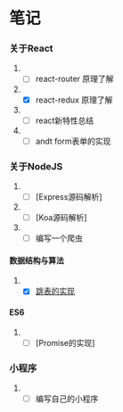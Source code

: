 # 笔记

### 关于React

1. - [ ] react-router 原理了解
2. - [x] react-redux 原理了解
3. - [ ] react新特性总结
4. - [ ] andt form表单的实现

### 关于NodeJS

1. - [ ] [Express源码解析]
2. - [ ] [Koa源码解析]
3. - [ ] 编写一个爬虫

#### 数据结构与算法

1. - [x] [跳表的实现](https://github.com/weijie9520/Geek-time/blob/master/%E6%95%B0%E6%8D%AE%E7%BB%93%E6%9E%84%E4%B8%8E%E7%AE%97%E6%B3%95%E4%B9%8B%E7%BE%8E/17%20-%20%E8%B7%B3%E8%A1%A8%EF%BC%9A%E4%B8%BA%E4%BB%80%E4%B9%88Redis%E4%B8%80%E5%AE%9A%E8%A6%81%E7%94%A8%E8%B7%B3%E8%A1%A8%E6%9D%A5%E5%AE%9E%E7%8E%B0%E6%9C%89%E5%BA%8F%E9%9B%86%E5%90%88%20-%20%E5%89%AF%E6%9C%AC.html)

#### ES6

1. - [ ] [Promise的实现]

### 小程序

1. - [ ] 编写自己的小程序
